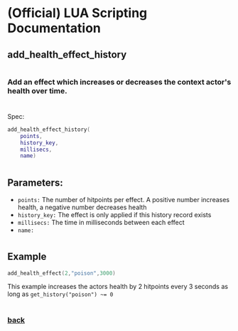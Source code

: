 
# (Official) LUA Scripting Documentation

## add_health_effect_history
#
### Add an effect which increases or decreases the context actor's health over time.
#
Spec:
```lua
add_health_effect_history(
	points,
	history_key,
	millisecs,
	name)
```
#
## Parameters:
- `points:` The number of hitpoints per effect. A positive number increases health, a negative number decreases health
- `history_key:` The effect is only applied if this history record exists
- `millisecs:` The time in milliseconds between each effect
- `name:` 
#
## Example
```lua
add_health_effect(2,"poison",3000)
```
This example increases the actors health by 2 hitpoints every 3 seconds as long as `get_history("poison") ~= 0`
#
### [back](../other)
